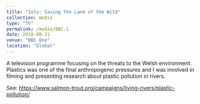 ```yaml
---
title: "Iolo: Saving the Land of the Wild"
collection: media
type: "TV"
permalink: /media/BBC-1
date: 2018-08-31
venue: "BBC One"
location: "Global"
---
```


A television programme focusing on the threats to the Welsh environment. Plastics was one of the final anthropogenic pressures and I was involved in filming and presenting research about plastic pollution in rivers.

See: https://www.salmon-trout.org/campaigns/living-rivers/plastic-pollution/
